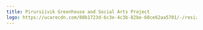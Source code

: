```yaml
---
title: Pirursiivik Greenhouse and Social Arts Project
logo: https://ucarecdn.com/08b1723d-6c3e-4c3b-82be-60ce62aa5701/-/resize/800x/logo_pirursiivik.jpeg
---
```

